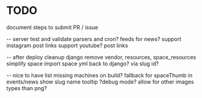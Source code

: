 # TODO
document steps to submit PR / issue


-- server
test and validate parsers and cron?
    feeds for news?
  support instagram
      post
      links
  support youtube?
      post
      links

-- after deploy
cleanup django
    remove vendor, resources, space_resources
    simplify space
    import space yml back to django? via slug id?


-- nice to have
list missing machines on build?
fallback for spaceThumb in events/news
show slug name tooltip ?debug mode?
allow for other images types than png?